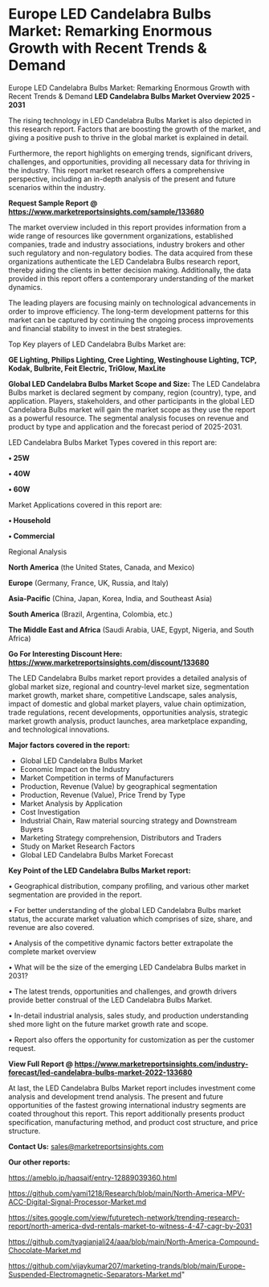 # Europe LED Candelabra Bulbs Market: Remarking Enormous Growth with Recent Trends & Demand
Europe LED Candelabra Bulbs Market: Remarking Enormous Growth with Recent Trends & Demand
<Strong> LED Candelabra Bulbs Market Overview 2025 - 2031</strong>

The rising technology in LED Candelabra Bulbs Market is also depicted in this research report. Factors that are boosting the growth of the market, and giving a positive push to thrive in the global market is explained in detail.

Furthermore, the report highlights on emerging trends, significant drivers, challenges, and opportunities, providing all necessary data for thriving in the industry. This report market research offers a comprehensive perspective, including an in-depth analysis of the present and future scenarios within the industry.

<strong>Request Sample Report @ <a href=https://www.marketreportsinsights.com/sample/133680>https://www.marketreportsinsights.com/sample/133680</a></strong>

The market overview included in this report provides information from a wide range of resources like government organizations, established companies, trade and industry associations, industry brokers and other such regulatory and non-regulatory bodies. The data acquired from these organizations authenticate the LED Candelabra Bulbs research report, thereby aiding the clients in better decision making. Additionally, the data provided in this report offers a contemporary understanding of the market dynamics.

The leading players are focusing mainly on technological advancements in order to improve efficiency. The long-term development patterns for this market can be captured by continuing the ongoing process improvements and financial stability to invest in the best strategies.

Top Key players of LED Candelabra Bulbs Market are:

<strong>GE Lighting, Philips Lighting, Cree Lighting, Westinghouse Lighting, TCP, Kodak, Bulbrite, Feit Electric, TriGlow, MaxLite</strong>

<strong><b>Global LED Candelabra Bulbs Market Scope and Size:</b></strong>
The LED Candelabra Bulbs market is declared segment by company, region (country), type, and application. Players, stakeholders, and other participants in the global LED Candelabra Bulbs market will gain the market scope as they use the report as a powerful resource. The segmental analysis focuses on revenue and product by type and application and the forecast period of 2025-2031.

LED Candelabra Bulbs Market Types covered in this report are:

<strong>• 25W

• 40W

• 60W</strong>

Market Applications covered in this report are:

<strong>• Household

• Commercial</strong> 

Regional Analysis

<strong>North America</strong> (the United States, Canada, and Mexico)

<strong>Europe</strong> (Germany, France, UK, Russia, and Italy)

<strong>Asia-Pacific</strong> (China, Japan, Korea, India, and Southeast Asia)

<strong>South America</strong> (Brazil, Argentina, Colombia, etc.)

<strong>The Middle East and Africa</strong> (Saudi Arabia, UAE, Egypt, Nigeria, and South Africa)

<strong>Go For Interesting Discount Here: <a href=https://www.marketreportsinsights.com/discount/133680>https://www.marketreportsinsights.com/discount/133680</a></strong>

The LED Candelabra Bulbs market report provides a detailed analysis of global market size, regional and country-level market size, segmentation market growth, market share, competitive Landscape, sales analysis, impact of domestic and global market players, value chain optimization, trade regulations, recent developments, opportunities analysis, strategic market growth analysis, product launches, area marketplace expanding, and technological innovations.

<strong><b>Major factors covered in the report:</b></strong>
<ul>
  <li>Global LED Candelabra Bulbs Market </li>
  <li>Economic Impact on the Industry</li>
  <li>Market Competition in terms of Manufacturers</li>
  <li>Production, Revenue (Value) by geographical segmentation</li>
  <li>Production, Revenue (Value), Price Trend by Type</li>
  <li>Market Analysis by Application</li>
  <li>Cost Investigation</li>
  <li>Industrial Chain, Raw material sourcing strategy and Downstream Buyers</li>
  <li>Marketing Strategy comprehension, Distributors and Traders</li>
  <li>Study on Market Research Factors</li>
  <li>Global LED Candelabra Bulbs Market Forecast</li>
</ul>

<strong><b>Key Point of the LED Candelabra Bulbs Market report:</b></strong>

• Geographical distribution, company profiling, and various other market segmentation are provided in the report.

• For better understanding of the global LED Candelabra Bulbs market status, the accurate market valuation which comprises of size, share, and revenue are also covered.

• Analysis of the competitive dynamic factors better extrapolate the complete market overview

• What will be the size of the emerging LED Candelabra Bulbs market in 2031?

• The latest trends, opportunities and challenges, and growth drivers provide better construal of the LED Candelabra Bulbs Market.

• In-detail industrial analysis, sales study, and production understanding shed more light on the future market growth rate and scope.

• Report also offers the opportunity for customization as per the customer request.

<strong><b>View Full Report @ <a href=https://www.marketreportsinsights.com/industry-forecast/led-candelabra-bulbs-market-2022-133680>https://www.marketreportsinsights.com/industry-forecast/led-candelabra-bulbs-market-2022-133680</a></b></strong>


At last, the LED Candelabra Bulbs Market report includes investment come analysis and development trend analysis. The present and future opportunities of the fastest growing international industry segments are coated throughout this report. This report additionally presents product specification, manufacturing method, and product cost structure, and price structure.

<strong>Contact Us:</strong>
sales@marketreportsinsights.com

<strong>Our other reports:</strong>

<a href=https://ameblo.jp/haqsaif/entry-12889039360.html>https://ameblo.jp/haqsaif/entry-12889039360.html</a>

<a href=https://github.com/yami1218/Research/blob/main/North-America-MPV-ACC-Digital-Signal-Processor-Market.md>https://github.com/yami1218/Research/blob/main/North-America-MPV-ACC-Digital-Signal-Processor-Market.md</a>

<a href=https://sites.google.com/view/futuretech-network/trending-research-report/north-america-dvd-rentals-market-to-witness-4-47-cagr-by-2031>https://sites.google.com/view/futuretech-network/trending-research-report/north-america-dvd-rentals-market-to-witness-4-47-cagr-by-2031</a>

<a href=https://github.com/tyagianjali24/aaa/blob/main/North-America-Compound-Chocolate-Market.md>https://github.com/tyagianjali24/aaa/blob/main/North-America-Compound-Chocolate-Market.md</a>

<a href=https://github.com/vijaykumar207/marketing-trands/blob/main/Europe-Suspended-Electromagnetic-Separators-Market.md>https://github.com/vijaykumar207/marketing-trands/blob/main/Europe-Suspended-Electromagnetic-Separators-Market.md</a>"

